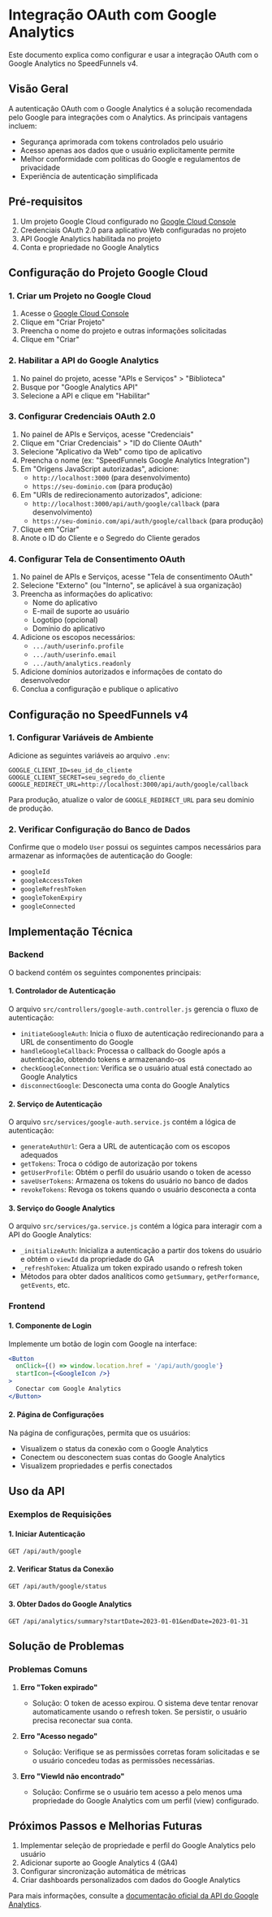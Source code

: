 # Integração OAuth com Google Analytics

Este documento explica como configurar e usar a integração OAuth com o Google Analytics no SpeedFunnels v4.

## Visão Geral

A autenticação OAuth com o Google Analytics é a solução recomendada pelo Google para integrações com o Analytics. As principais vantagens incluem:

- Segurança aprimorada com tokens controlados pelo usuário
- Acesso apenas aos dados que o usuário explicitamente permite
- Melhor conformidade com políticas do Google e regulamentos de privacidade
- Experiência de autenticação simplificada

## Pré-requisitos

1. Um projeto Google Cloud configurado no [Google Cloud Console](https://console.cloud.google.com)
2. Credenciais OAuth 2.0 para aplicativo Web configuradas no projeto
3. API Google Analytics habilitada no projeto
4. Conta e propriedade no Google Analytics

## Configuração do Projeto Google Cloud

### 1. Criar um Projeto no Google Cloud

1. Acesse o [Google Cloud Console](https://console.cloud.google.com)
2. Clique em "Criar Projeto"
3. Preencha o nome do projeto e outras informações solicitadas
4. Clique em "Criar"

### 2. Habilitar a API do Google Analytics

1. No painel do projeto, acesse "APIs e Serviços" > "Biblioteca"
2. Busque por "Google Analytics API"
3. Selecione a API e clique em "Habilitar"

### 3. Configurar Credenciais OAuth 2.0

1. No painel de APIs e Serviços, acesse "Credenciais"
2. Clique em "Criar Credenciais" > "ID do Cliente OAuth"
3. Selecione "Aplicativo da Web" como tipo de aplicativo
4. Preencha o nome (ex: "SpeedFunnels Google Analytics Integration")
5. Em "Origens JavaScript autorizadas", adicione:
   - `http://localhost:3000` (para desenvolvimento)
   - `https://seu-dominio.com` (para produção)
6. Em "URIs de redirecionamento autorizados", adicione:
   - `http://localhost:3000/api/auth/google/callback` (para desenvolvimento)
   - `https://seu-dominio.com/api/auth/google/callback` (para produção)
7. Clique em "Criar"
8. Anote o ID do Cliente e o Segredo do Cliente gerados

### 4. Configurar Tela de Consentimento OAuth

1. No painel de APIs e Serviços, acesse "Tela de consentimento OAuth"
2. Selecione "Externo" (ou "Interno", se aplicável à sua organização)
3. Preencha as informações do aplicativo:
   - Nome do aplicativo
   - E-mail de suporte ao usuário
   - Logotipo (opcional)
   - Domínio do aplicativo
4. Adicione os escopos necessários:
   - `.../auth/userinfo.profile`
   - `.../auth/userinfo.email`
   - `.../auth/analytics.readonly`
5. Adicione domínios autorizados e informações de contato do desenvolvedor
6. Conclua a configuração e publique o aplicativo

## Configuração no SpeedFunnels v4

### 1. Configurar Variáveis de Ambiente

Adicione as seguintes variáveis ao arquivo `.env`:

```
GOOGLE_CLIENT_ID=seu_id_do_cliente
GOOGLE_CLIENT_SECRET=seu_segredo_do_cliente
GOOGLE_REDIRECT_URL=http://localhost:3000/api/auth/google/callback
```

Para produção, atualize o valor de `GOOGLE_REDIRECT_URL` para seu domínio de produção.

### 2. Verificar Configuração do Banco de Dados

Confirme que o modelo `User` possui os seguintes campos necessários para armazenar as informações de autenticação do Google:

- `googleId`
- `googleAccessToken`
- `googleRefreshToken`
- `googleTokenExpiry`
- `googleConnected`

## Implementação Técnica

### Backend

O backend contém os seguintes componentes principais:

#### 1. Controlador de Autenticação

O arquivo `src/controllers/google-auth.controller.js` gerencia o fluxo de autenticação:

- `initiateGoogleAuth`: Inicia o fluxo de autenticação redirecionando para a URL de consentimento do Google
- `handleGoogleCallback`: Processa o callback do Google após a autenticação, obtendo tokens e armazenando-os
- `checkGoogleConnection`: Verifica se o usuário atual está conectado ao Google Analytics
- `disconnectGoogle`: Desconecta uma conta do Google Analytics

#### 2. Serviço de Autenticação

O arquivo `src/services/google-auth.service.js` contém a lógica de autenticação:

- `generateAuthUrl`: Gera a URL de autenticação com os escopos adequados
- `getTokens`: Troca o código de autorização por tokens
- `getUserProfile`: Obtém o perfil do usuário usando o token de acesso
- `saveUserTokens`: Armazena os tokens do usuário no banco de dados
- `revokeTokens`: Revoga os tokens quando o usuário desconecta a conta

#### 3. Serviço do Google Analytics

O arquivo `src/services/ga.service.js` contém a lógica para interagir com a API do Google Analytics:

- `_initializeAuth`: Inicializa a autenticação a partir dos tokens do usuário e obtém o `viewId` da propriedade do GA
- `_refreshToken`: Atualiza um token expirado usando o refresh token
- Métodos para obter dados analíticos como `getSummary`, `getPerformance`, `getEvents`, etc.

### Frontend

#### 1. Componente de Login

Implemente um botão de login com Google na interface:

```jsx
<Button 
  onClick={() => window.location.href = '/api/auth/google'}
  startIcon={<GoogleIcon />}
>
  Conectar com Google Analytics
</Button>
```

#### 2. Página de Configurações

Na página de configurações, permita que os usuários:

- Visualizem o status da conexão com o Google Analytics
- Conectem ou desconectem suas contas do Google Analytics
- Visualizem propriedades e perfis conectados

## Uso da API

### Exemplos de Requisições

#### 1. Iniciar Autenticação

```http
GET /api/auth/google
```

#### 2. Verificar Status da Conexão

```http
GET /api/auth/google/status
```

#### 3. Obter Dados do Google Analytics

```http
GET /api/analytics/summary?startDate=2023-01-01&endDate=2023-01-31
```

## Solução de Problemas

### Problemas Comuns

1. **Erro "Token expirado"**
   - Solução: O token de acesso expirou. O sistema deve tentar renovar automaticamente usando o refresh token. Se persistir, o usuário precisa reconectar sua conta.

2. **Erro "Acesso negado"**
   - Solução: Verifique se as permissões corretas foram solicitadas e se o usuário concedeu todas as permissões necessárias.

3. **Erro "ViewId não encontrado"**
   - Solução: Confirme se o usuário tem acesso a pelo menos uma propriedade do Google Analytics com um perfil (view) configurado.

## Próximos Passos e Melhorias Futuras

1. Implementar seleção de propriedade e perfil do Google Analytics pelo usuário
2. Adicionar suporte ao Google Analytics 4 (GA4)
3. Configurar sincronização automática de métricas
4. Criar dashboards personalizados com dados do Google Analytics

Para mais informações, consulte a [documentação oficial da API do Google Analytics](https://developers.google.com/analytics/devguides/reporting/core/v4).

